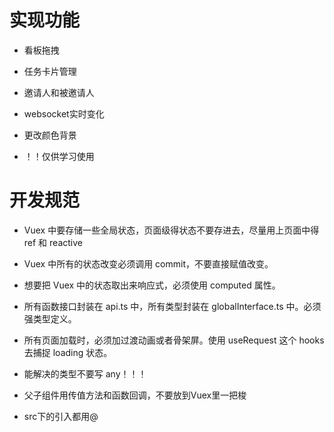 # 实现功能
- 看板拖拽
- 任务卡片管理
- 邀请人和被邀请人
- websocket实时变化
- 更改颜色背景




- ！！仅供学习使用

# 开发规范

- Vuex 中要存储一些全局状态，页面级得状态不要存进去，尽量用上页面中得 ref 和 reactive

- Vuex 中所有的状态改变必须调用 commit，不要直接赋值改变。

- 想要把 Vuex 中的状态取出来响应式，必须使用 computed 属性。

- 所有函数接口封装在 api.ts 中，所有类型封装在 globalInterface.ts 中。必须强类型定义。

- 所有页面加载时，必须加过渡动画或者骨架屏。使用 useRequest 这个 hooks 去捕捉 loading 状态。

- 能解决的类型不要写 any！！！

- 父子组件用传值方法和函数回调，不要放到Vuex里一把梭

- src下的引入都用@
